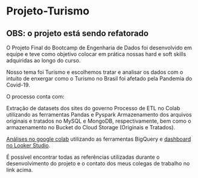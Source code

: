 # Projeto-Turismo
## OBS: o projeto está sendo refatorado

O Projeto Final do Bootcamp de Engenharia de Dados foi desenvolvido em equipe e teve como objetivo colocar em prática nossas hard e soft skills adquiridas ao longo do curso.

Nosso tema foi Turismo e escolhemos tratar e analisar os dados com o intuito de enxergar como o Turismo no Brasil foi afetado pela Pandemia do Covid-19.

O processo conta com:

Extração de datasets dos sites do governo
Processo de ETL no Colab utilizando as ferramentas Pandas e Pyspark
Armazenamento dos arquivos originais e tratados no MySQL e MongoDB, respectivamente, bem como o armazenamento no Bucket do Cloud Storage (Originais e Tratados).

[Análises no google colab](https://colab.research.google.com/drive/1Ny9pbaORxVIIlU7P__XIb4l4Yz_7BWiq?usp=sharing) utilizando as ferramentas BigQuery e [dashboard no Looker Studio](https://lookerstudio.google.com/s/sdelq1TNoF0).

É possível encontrar todas as referências utilizadas durante o desenvolvimento do projeto e o contato dos meus colegas de trabalho no link acima.
